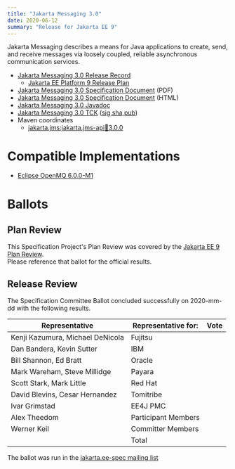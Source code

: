 ```yaml
---
title: "Jakarta Messaging 3.0"
date: 2020-06-12
summary: "Release for Jakarta EE 9"
---
```


Jakarta Messaging describes a means for Java applications to create, send, and receive messages via loosely coupled, reliable asynchronous communication services.

* [Jakarta Messaging 3.0 Release Record](https://projects.eclipse.org/projects/ee4j.jms/releases/3.0.0)
  * [Jakarta EE Platform 9 Release Plan](https://eclipse-ee4j.github.io/jakartaee-platform/jakartaee9/JakartaEE9ReleasePlan)
* [Jakarta Messaging 3.0 Specification Document](./jakarta-messaging-spec-3.0.pdf) (PDF)
* [Jakarta Messaging 3.0 Specification Document](./jakarta-messaging-spec-3.0.html) (HTML)
* [Jakarta Messaging 3.0 Javadoc](./apidocs)
* [Jakarta Messaging 3.0 TCK](https://download.eclipse.org/jakartaee/messaging/3.0/jakarta-messaging-tck-3.0.0.zip) ([sig](https://download.eclipse.org/jakartaee/messaging/3.0/jakarta-messaging-tck-3.0.0.zip.sig),[sha](https://download.eclipse.org/jakartaee/messaging/3.0/jakarta-messaging-tck-3.0.0.zip.sha256),[pub](https://raw.githubusercontent.com/jakartaee/specification-committee/master/jakartaee-spec-committee.pub))
* Maven coordinates
  * [jakarta.jms:jakarta.jms-api:jar:3.0.0](https://search.maven.org/artifact/jakarta.jms/jakarta.jms-api/3.0.0/jar)


# Compatible Implementations

* [Eclipse OpenMQ 6.0.0-M1](https://eclipse-ee4j.github.io/openmq)

# Ballots

## Plan Review

[//]: # (For Jakarta EE 9, the Platform Plan Review covered 95% of the Specification Projects.  For those Projects, just use the following statement in this Plan Review section:)

This Specification Project's Plan Review was covered by the [Jakarta EE 9 Plan Review](https://jakarta.ee/specifications/platform/9/).  
Please reference that ballot for the official results.

[//]: # (If your Project was required to do a standalone Plan Review...  You'll need to perform an official Plan Review ballot and record the results here.)

## Release Review

The Specification Committee Ballot concluded successfully on 2020-mm-dd with the following results.

| Representative                                 | Representative for: | Vote |
|------------------------------------------------|---------------------|------|
| Kenji Kazumura, Michael DeNicola               | Fujitsu             |      |
| Dan Bandera, Kevin Sutter                      | IBM                 |      |
| Bill Shannon, Ed Bratt                         | Oracle              |      |
| Mark Wareham, Steve Millidge                   | Payara              |      |
| Scott Stark, Mark Little                       | Red Hat             |      |
| David Blevins, Cesar Hernandez                 | Tomitribe           |      |
| Ivar Grimstad                                  | EE4J PMC            |      |
| Alex Theedom                                   | Participant Members |      |
| Werner Keil                                    | Committer Members   |      |
|                                                | Total               |      |

The ballot was run in the [jakarta.ee-spec mailing list]()
